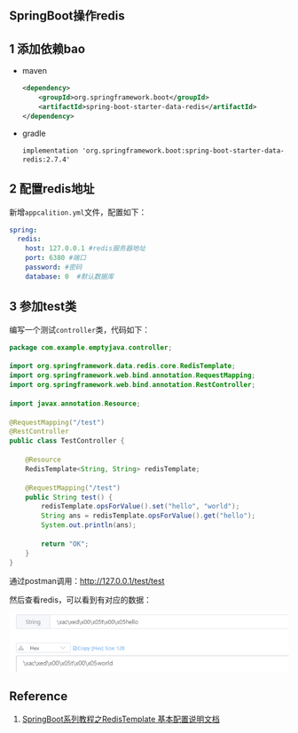 ## SpringBoot操作redis

## 1 添加依赖bao

- maven

  ```xml
  <dependency>
      <groupId>org.springframework.boot</groupId>
      <artifactId>spring-boot-starter-data-redis</artifactId>
  </dependency>
  ```

- gradle

  ```
  implementation 'org.springframework.boot:spring-boot-starter-data-redis:2.7.4'
  ```

## 2 配置redis地址

新增`appcalition.yml`文件，配置如下：

```yml
spring:
  redis:
    host: 127.0.0.1 #redis服务器地址
    port: 6380 #端口
    password: #密码
    database: 0  #默认数据库
```

## 3 参加test类

编写一个测试`controller`类，代码如下：

```Java
package com.example.emptyjava.controller;

import org.springframework.data.redis.core.RedisTemplate;
import org.springframework.web.bind.annotation.RequestMapping;
import org.springframework.web.bind.annotation.RestController;

import javax.annotation.Resource;

@RequestMapping("/test")
@RestController
public class TestController {

    @Resource
    RedisTemplate<String, String> redisTemplate;

    @RequestMapping("/test")
    public String test() {
        redisTemplate.opsForValue().set("hello", "world");
        String ans = redisTemplate.opsForValue().get("hello");
        System.out.println(ans);

        return "OK";
    }
}
```

通过postman调用：http://127.0.0.1/test/test

然后查看redis，可以看到有对应的数据：

![image-20220926205758931](.img/image-20220926205758931.png)

## Reference

1. [SpringBoot系列教程之RedisTemplate 基本配置说明文档](https://segmentfault.com/a/1190000017556013)